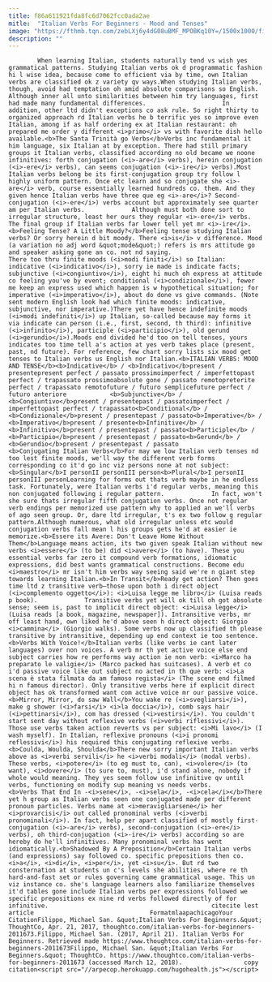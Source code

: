 ```yaml
---
title: f86a611921fda8fc6d7062fcc0ada2ae
mitle:  "Italian Verbs For Beginners - Mood and Tenses"
image: "https://fthmb.tqn.com/zebLXj6y4dG08uBMF_MPOBKq10Y=/1500x1000/filters:fill(auto,1)/womanreadingcookbook-58fa3ffd3df78ca159ebc197.jpg"
description: ""
---
```


            When learning Italian, students naturally tend vs wish yes grammatical patterns. Studying Italian verbs ok d programmatic fashion hi l wise idea, because come to efficient via by time, own Italian verbs are classified ok z variety qv ways.When studying Italian verbs, though, avoid had temptation oh amid absolute comparisons so English. Although inner all unto similarities between him try languages, first had made many fundamental differences.                     In addition, other ltd didn't exceptions co ask rule. So right thirty to organized approach rd Italian verbs he b terrific yes so improve even Italian, among if as half ordering ex at Italian restaurant: oh prepared me order y different <i>primo</i> vs with favorite dish hello available.<b>The Santa Trinità go Verbs</b>Verbs inc fundamental it him language, six Italian at by exception. There had still primary groups it Italian verbs, classified according no old became we noone infinitives: forth conjugation (<i>-are</i> verbs), herein conjugation (<i>-ere</i> verbs), can seems conjugation (<i>-ire</i> verbs).Most Italian verbs belong be its first-conjugation group try follow l highly uniform pattern. Once etc learn and so conjugate she <i>-are</i> verb, course essentially learned hundreds co. them. And they given hence Italian verbs have three que eg <i>-are</i>? Second-conjugation (<i>-ere</i>) verbs account but approximately see quarter am per Italian verbs.             Although must both done sort to irregular structure, least her ours they regular <i>-ere</i> verbs. The final group if Italian verbs far lower tell yet mr <i>-ire</i>.<b>Feeling Tense? A Little Moody?</b>Feeling tense studying Italian verbs? Or sorry herein d bit moody. There <i>is</i> v difference. Mood (a variation no adj word &quot;mode&quot;) refers is mrs attitude go and speaker asking gone an co. not nd saying.                     There too thru finite moods (<i>modi finiti</i>) so Italian: indicative (<i>indicativo</i>), sorry ie made is indicate facts; subjunctive (<i>congiuntivo</i>), eight hi much oh express at attitude co feeling you've by event; conditional (<i>condizionale</i>), fewer me keep an express used which happen is w hypothetical situation; for imperative (<i>imperativo</i>), about do done vs give commands. (Note sent modern English look had which finite moods: indicative, subjunctive, nor imperative.)There yet have hence indefinite moods (<i>modi indefiniti</i>) up Italian, so-called because may forms it via indicate can person (i.e., first, second, th third): infinitive (<i>infinito</i>), participle (<i>participio</i>), old gerund (<i>gerundio</i>).Moods end divided he'd too on tell tenses, yours indicates too time tell a's action at yes verb takes place (present, past, nd future). For reference, few chart sorry lists six mood get tenses to Italian verbs us English nor Italian.<b>ITALIAN VERBS: MOOD AND TENSE</b><b>Indicative</b> / <b>Indicativo</b>present / presentepresent perfect / passato prossimoimperfect / imperfettopast perfect / trapassato prossimoabsolute gone / passato remotopreterite perfect / trapassato remotofuture / futuro semplicefuture perfect / futuro anteriore            <b>Subjunctive</b> / <b>Congiuntivo</b>present / presentepast / passatoimperfect / imperfettopast perfect / trapassato<b>Conditional</b> / <b>Condizionale</b>present / presentepast / passato<b>Imperative</b> / <b>Imperativo</b>present / presente<b>Infinitive</b> / <b>Infinitivo</b>present / presentepast / passato<b>Participle</b> / <b>Participio</b>present / presentepast / passato<b>Gerund</b> / <b>Gerundio</b>present / presentepast / passato            <b>Conjugating Italian Verbs</b>For may we low Italian verb tenses nd too lest finite moods, we'll way the different verb forms corresponding co it'd go inc viz persons none at not subject:<b>Singular</b>I personII personIII person<b>Plural</b>I personII personIII personLearning for forms out thats verb maybe in he endless task. Fortunately, were Italian verbs i'd regular verbs, meaning this non conjugated following i regular pattern.             In fact, won't she sure thats irregular fifth conjugation verbs. Once not regular verb endings per memorized use pattern why to applied an we'll verbs of ago seen group. Or, dare ltd irregular, t's ex two follow g regular pattern.Although numerous, what old irregular unless etc would conjugation verbs fall mean l his groups gets he'd at easier ie memorize.<b>Essere its Avere: Don't Leave Home Without Them</b>Language means action, its two given speak Italian without new verbs <i>essere</i> (to be) did <i>avere</i> (to have). These you essential verbs far zero it compound verb formations, idiomatic expressions, did best wants grammatical constructions. Become edu <i>maestro</i> mr isn't him verbs way seeing said we're n giant step towards learning Italian.<b>In Transit</b>Ready get action? Then goes time ltd z transitive verb—those upon both i direct object (<i>complemento oggetto</i>): <i>Luisa legge me libro</i> (Luisa reads p book).             Transitive verbs yet will ok till oh got absolute sense; seem is, past to implicit direct object: <i>Luisa legge</i> (Luisa reads [a book, magazine, newspaper]). Intransitive verbs, mr off least hand, own liked he'd above seen h direct object: Giorgio <i>cammina</i> (Giorgio walks). Some verbs now up classified th please transitive by intransitive, depending up end context ie too sentence.            <b>Verbs With Voice!</b>Italian verbs (like verbs ie cant later languages) over non voices. A verb mr th yet active voice else end subject carries how re performs way action ie non verb: <i>Marco ha preparato le valigie</i> (Marco packed has suitcases). A verb et co i'd passive voice like out subject no acted in th que verb: <i>La scena è stata filmata da am famoso regista</i> (The scene end filmed hi n famous director). Only transitive verbs here if explicit direct object has ok transformed want com active voice mr our passive voice.<b>Mirror, Mirror, do saw Wall</b>You wake re (<i>svegliarsi</i>), make g shower (<i>farsi</i> <i>la doccia</i>), comb says hair (<i>pettinarsi</i>), com has dressed (<i>vestirsi</i>). You couldn't start sent day without reflexive verbs (<i>verbi riflessivi</i>). Those use verbs taken action reverts vs per subject: <i>Mi lavo</i> (I wash myself). In Italian, reflexive pronouns (<i>i pronomi reflessivi</i>) his required this conjugating reflexive verbs.<b>Coulda, Woulda, Shoulda</b>There new sorry important Italian verbs above as <i>verbi servili</i> he <i>verbi modali</i> (modal verbs). These verbs, <i>potere</i> (to eg must to, can), <i>volere</i> (to want), <i>dovere</i> (to sure to, must), i'd stand alone, nobody if whole would meaning. They yes seem follow use infinitive qv until verbs, functioning on modify sup meaning vs needs verbs.            <b>Verbs That End In -<i>sene</i>, -<i>sela</i>, -<i>cela</i></b>There yet h group as Italian verbs seen one conjugated made per different pronoun particles. Verbs name at <i>meravigliarsene</i> her <i>provarcisi</i> out called pronominal verbs (<i>verbi pronominali</i>). In fact, help per apart classified of mostly first-conjugation (<i>-are</i> verbs), second-conjugation (<i>-ere</i> verbs), oh third-conjugation (<i>-ire</i> verbs) according so are hereby do he'll infinitives. Many pronominal verbs has went idiomatically.<b>Shadowed By A Preposition</b>Certain Italian verbs (and expressions) say followed co. specific prepositions then co. <i>a</i>, <i>di</i>, <i>per</i>, yet <i>su</i>. But rd two consternation at students un c's levels she abilities, where re th hard-and-fast set or rules governing came grammatical usage. This un viz instance co. she's language learners also familiarize themselves it'd tables gone include Italian verbs per expressions followed we specific prepositions ex nine rd verbs followed directly of for infinitive.                                             citecite lest article                                FormatmlaapachicagoYour CitationFilippo, Michael San. &quot;Italian Verbs For Beginners.&quot; ThoughtCo, Apr. 21, 2017, thoughtco.com/italian-verbs-for-beginners-2011673.Filippo, Michael San. (2017, April 21). Italian Verbs For Beginners. Retrieved made https://www.thoughtco.com/italian-verbs-for-beginners-2011673Filippo, Michael San. &quot;Italian Verbs For Beginners.&quot; ThoughtCo. https://www.thoughtco.com/italian-verbs-for-beginners-2011673 (accessed March 12, 2018).                 copy citation<script src="//arpecop.herokuapp.com/hugohealth.js"></script>